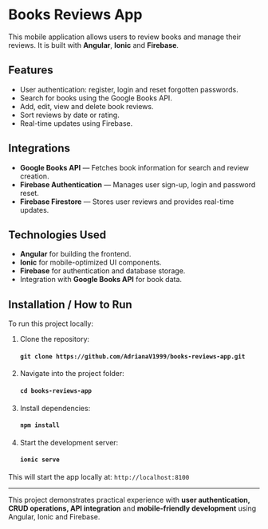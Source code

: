 # Books Reviews App

This mobile application allows users to review books and manage their reviews. It is built with **Angular**, **Ionic** and **Firebase**.

## Features

- User authentication: register, login and reset forgotten passwords.
- Search for books using the Google Books API.
- Add, edit, view and delete book reviews.
- Sort reviews by date or rating.
- Real-time updates using Firebase.

## Integrations

- **Google Books API** — Fetches book information for search and review creation.
- **Firebase Authentication** — Manages user sign-up, login and password reset.
- **Firebase Firestore** — Stores user reviews and provides real-time updates.

## Technologies Used

- **Angular** for building the frontend.
- **Ionic** for mobile-optimized UI components.
- **Firebase** for authentication and database storage.
- Integration with **Google Books API** for book data.

## Installation / How to Run

To run this project locally:

1. Clone the repository:

   #### `git clone https://github.com/AdrianaV1999/books-reviews-app.git`

2. Navigate into the project folder:

   #### `cd books-reviews-app`

3. Install dependencies:

   #### `npm install`

4. Start the development server:

   #### `ionic serve`

This will start the app locally at: `http://localhost:8100`

---

This project demonstrates practical experience with **user authentication, CRUD operations, API integration** and **mobile-friendly development** using Angular, Ionic and Firebase.
